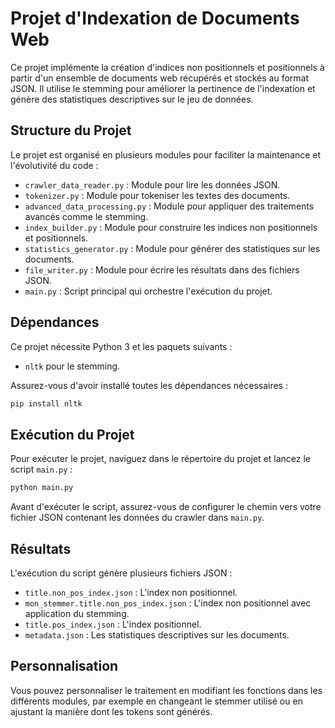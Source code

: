 # Projet d'Indexation de Documents Web

Ce projet implémente la création d'indices non positionnels et positionnels à partir d'un ensemble de documents web récupérés et stockés au format JSON. Il utilise le stemming pour améliorer la pertinence de l'indexation et génère des statistiques descriptives sur le jeu de données.

## Structure du Projet

Le projet est organisé en plusieurs modules pour faciliter la maintenance et l'évolutivité du code :

- `crawler_data_reader.py` : Module pour lire les données JSON.
- `tokenizer.py` : Module pour tokeniser les textes des documents.
- `advanced_data_processing.py` : Module pour appliquer des traitements avancés comme le stemming.
- `index_builder.py` : Module pour construire les indices non positionnels et positionnels.
- `statistics_generator.py` : Module pour générer des statistiques sur les documents.
- `file_writer.py` : Module pour écrire les résultats dans des fichiers JSON.
- `main.py` : Script principal qui orchestre l'exécution du projet.

## Dépendances

Ce projet nécessite Python 3 et les paquets suivants :

- `nltk` pour le stemming.

Assurez-vous d'avoir installé toutes les dépendances nécessaires :

```bash
pip install nltk
```

## Exécution du Projet

Pour exécuter le projet, naviguez dans le répertoire du projet et lancez le script `main.py` :

```bash
python main.py
```

Avant d'exécuter le script, assurez-vous de configurer le chemin vers votre fichier JSON contenant les données du crawler dans `main.py`.

## Résultats

L'exécution du script génère plusieurs fichiers JSON :

- `title.non_pos_index.json` : L'index non positionnel.
- `mon_stemmer.title.non_pos_index.json` : L'index non positionnel avec application du stemming.
- `title.pos_index.json` : L'index positionnel.
- `metadata.json` : Les statistiques descriptives sur les documents.

## Personnalisation

Vous pouvez personnaliser le traitement en modifiant les fonctions dans les différents modules, par exemple en changeant le stemmer utilisé ou en ajustant la manière dont les tokens sont générés.

```
